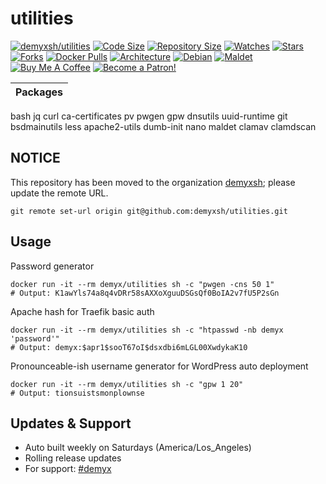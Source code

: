 # utilities
[![demyxsh/utilities](https://github.com/demyxsh/utilities/actions/workflows/main.yml/badge.svg)](https://github.com/demyxsh/utilities/actions/workflows/main.yml)
[![Code Size](https://img.shields.io/github/languages/code-size/demyxsh/utilities?style=flat&color=blue)](https://github.com/demyxsh/utilities)
[![Repository Size](https://img.shields.io/github/repo-size/demyxsh/utilities?style=flat&color=blue)](https://github.com/demyxsh/utilities)
[![Watches](https://img.shields.io/github/watchers/demyxsh/utilities?style=flat&color=blue)](https://github.com/demyxsh/utilities)
[![Stars](https://img.shields.io/github/stars/demyxsh/utilities?style=flat&color=blue)](https://github.com/demyxsh/utilities)
[![Forks](https://img.shields.io/github/forks/demyxsh/utilities?style=flat&color=blue)](https://github.com/demyxsh/utilities)
[![Docker Pulls](https://img.shields.io/docker/pulls/demyx/utilities?style=flat&color=blue)](https://hub.docker.com/r/demyx/utilities)
[![Architecture](https://img.shields.io/badge/linux-amd64-important?style=flat&color=blue)](https://hub.docker.com/r/demyx/utilities)
[![Debian](https://img.shields.io/badge/dynamic/json?url=https://github.com/demyxsh/utilities/raw/master/version.json&label=debian&query=$.debian&color=blue)](https://hub.docker.com/r/demyx/utilities)
[![Maldet](https://img.shields.io/badge/dynamic/json?url=https://github.com/demyxsh/utilities/raw/master/version.json&label=maldet&query=$.maldet&color=blue)](https://hub.docker.com/r/demyx/utilities)
[![Buy Me A Coffee](https://img.shields.io/badge/buy_me_coffee-$5-informational?style=flat&color=blue)](https://www.buymeacoffee.com/VXqkQK5tb)
[![Become a Patron!](https://img.shields.io/badge/become%20a%20patron-$5-informational?style=flat&color=blue)](https://www.patreon.com/bePatron?u=23406156)

Packages |
------------- |
bash
jq
curl
ca-certificates
pv
pwgen
gpw
dnsutils
uuid-runtime
git
bsdmainutils
less
apache2-utils
dumb-init
nano
maldet
clamav
clamdscan

## NOTICE
This repository has been moved to the organization [demyxsh](https://github.com/demyxsh); please update the remote URL.
```
git remote set-url origin git@github.com:demyxsh/utilities.git
```

## Usage
Password generator
```
docker run -it --rm demyx/utilities sh -c "pwgen -cns 50 1"
# Output: K1awYls74a8q4vDRr58sAXXoXguuDSGsQf0BoIA2v7fU5P2sGn
```
Apache hash for Traefik basic auth
```
docker run -it --rm demyx/utilities sh -c "htpasswd -nb demyx 'password'"
# Output: demyx:$apr1$sooT67oI$dsxdbi6mLGL00XwdykaK10
```
Pronounceable-ish username generator for WordPress auto deployment
```
docker run -it --rm demyx/utilities sh -c "gpw 1 20"
# Output: tionsuistsmonplownse
```

## Updates & Support
* Auto built weekly on Saturdays (America/Los_Angeles)
* Rolling release updates
* For support: [#demyx](https://web.libera.chat/?channel=#demyx)
